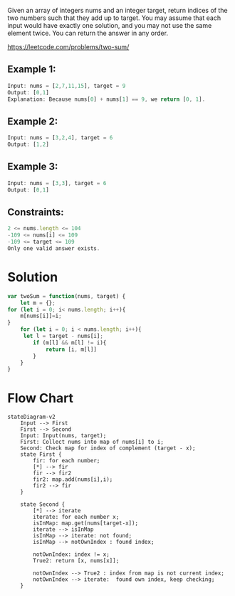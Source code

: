 Given an array of integers nums and an integer target, return indices of the two numbers such that they add up to target. You may assume that each input would have exactly one solution, and you may not use the same element twice. You can return the answer in any order.

https://leetcode.com/problems/two-sum/

## Example 1:

``` js
Input: nums = [2,7,11,15], target = 9
Output: [0,1]
Explanation: Because nums[0] + nums[1] == 9, we return [0, 1].
```

## Example 2:
``` js
Input: nums = [3,2,4], target = 6
Output: [1,2]
```

## Example 3:
``` js
Input: nums = [3,3], target = 6
Output: [0,1]
```
 

## Constraints:
``` js
2 <= nums.length <= 104
-109 <= nums[i] <= 109
-109 <= target <= 109
Only one valid answer exists.
```

# Solution
``` js
var twoSum = function(nums, target) {
    let m = {};
for (let i = 0; i< nums.length; i++){
    m[nums[i]]=i;
}    
    for (let i = 0; i < nums.length; i++){
     let l = target - nums[i];
        if (m[l] && m[l] != i){
            return [i, m[l]]
        }
    }
}
```
# Flow Chart

```mermaid 
stateDiagram-v2
    Input --> First
    First --> Second
    Input: Input(nums, target);
    First: Collect nums into map of nums[i] to i;
    Second: Check map for index of complement (target - x);
    state First {
        fir: for each number;
        [*] --> fir
        fir --> fir2
        fir2: map.add(nums[i],i);
        fir2 --> fir
    } 

    state Second {
        [*] --> iterate
        iterate: for each number x;
        isInMap: map.get(nums[target-x]);
        iterate --> isInMap
        isInMap --> iterate: not found;
        isInMap --> notOwnIndex : found index;

        notOwnIndex: index != x;
        True2: return [x, nums[x]];

        notOwnIndex --> True2 : index from map is not current index;
        notOwnIndex --> iterate:  found own index, keep checking;
    }
```